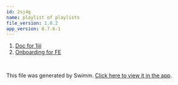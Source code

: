 ```yaml
---
id: 2sj4g
name: playlist of playlists
file_version: 1.0.2
app_version: 0.7.6-1
---
```


<!-- Steps - Do not remove this comment -->
1. [Doc for 1iii](doc-for-1iii.r54x2.sw.md)
2. [Onboarding for FE](onboarding-for-fe.0mgng.pl.sw.md)


<br/>

This file was generated by Swimm. [Click here to view it in the app](https://swimm-web-app.web.app/repos/Z2l0aHViJTNBJTNBdGVzdC1wcm9qZWN0LXJlbmFtZWQlM0ElM0FuYWRhdi1zd2ltbQ==/docs/2sj4g).